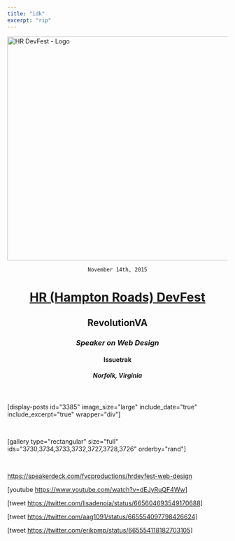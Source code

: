 ```yaml
---
title: "idk"
excerpt: "rip"
---
```


<img class="aligncenter size-full wp-image-3450" src="https://fvcproductions.files.wordpress.com/2015/11/hrdevfest.png" alt="HR DevFest - Logo" width="512" height="512" />

<div style="text-align:center;">

<code>November 14th, 2015</code>
<h1><a href="http://hrdevfest.org" target="_blank">HR (Hampton Roads) DevFest</a></h1>
<h2>RevolutionVA</h2>
<h3><i>Speaker on <b>Web Design</b></i></h3>
<h4>Issuetrak</h4>
<h5>Norfolk, Virginia</h5>

</div>

&nbsp;

[display-posts id="3385" image_size="large" include_date="true" include_excerpt="true" wrapper="div"]

&nbsp;

[gallery type="rectangular" size="full" ids="3730,3734,3733,3732,3727,3728,3726" orderby="rand"]

&nbsp;

https://speakerdeck.com/fvcproductions/hrdevfest-web-design

[youtube https://www.youtube.com/watch?v=dEJyRuQF4Ww]

[tweet https://twitter.com/lisadenoia/status/665604693549170688]

[tweet https://twitter.com/aag1091/status/665554097798426624]

[tweet https://twitter.com/erikpmp/status/665554118182703105]